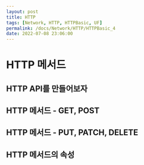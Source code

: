 ```yaml
---
layout: post
title: HTTP
tags: [Network, HTTP, HTTPBasic, UF]
permalink: /docs/Network/HTTP/HTTPBasic_4
date: 2022-07-08 23:06:00
---
```


# HTTP 메서드

## HTTP API를 만들어보자
## HTTP 메서드 - GET, POST
## HTTP 메서드 - PUT, PATCH, DELETE
## HTTP 메서드의 속성